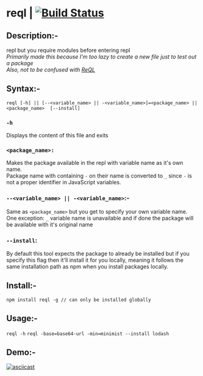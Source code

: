 # reql | [![Build Status](https://travis-ci.org/shri3k/reql.svg?branch=master)](https://travis-ci.org/shri3k/reql)

## Description:- 
repl but you require modules before entering repl  
_Primarily made this because I'm too lazy to create a new file just to test out a package_  
_Also, not to be confused with [ReQL](https://rethinkdb.com/docs/introduction-to-reql/)_

## Syntax:- 
`reql [-h] || [--<variable_name> || -<variable_name>]=<package_name> || <package_name>  [--install]`

### `-h`
Displays the content of this file and exits

### `<package_name>:`
Makes the package available in the repl with variable name as it's own name.  
Package name with containing `-` on their name is converted to `_` since `-` is not a proper identifier in JavaScript variables.

### `--<variable_name> || -<variable_name>`:-
Same as `<package_name>` but you get to specify your own variable name.
One exception: `_` variable name is unavailable and if done the package will be available with it's original name

### `--install`:
By default this tool expects the package to already be installed but if you specify this flag
then it'll install it for you locally, meaning it follows the same installation path as npm 
when you install packages locally. 

## Install:- 
`npm install reql -g // can only be installed globally`

## Usage:- 
`reql -h`
`reql -base=base64-url -min=minimist --install lodash`

## Demo:-
[![asciicast](https://asciinema.org/a/b8liwdvefkww370i275kmtlbu.png)](https://asciinema.org/a/b8liwdvefkww370i275kmtlbu)
